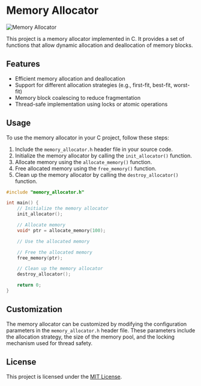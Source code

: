 # Memory Allocator
![Memory Allocator](https://developer.android.com/static/images/games/memory-types.svg)

This project is a memory allocator implemented in C. It provides a set of functions that allow dynamic allocation and deallocation of memory blocks.

## Features

- Efficient memory allocation and deallocation
- Support for different allocation strategies (e.g., first-fit, best-fit, worst-fit)
- Memory block coalescing to reduce fragmentation
- Thread-safe implementation using locks or atomic operations

## Usage

To use the memory allocator in your C project, follow these steps:

1. Include the `memory_allocator.h` header file in your source code.
2. Initialize the memory allocator by calling the `init_allocator()` function.
3. Allocate memory using the `allocate_memory()` function.
4. Free allocated memory using the `free_memory()` function.
5. Clean up the memory allocator by calling the `destroy_allocator()` function.

```c
#include "memory_allocator.h"

int main() {
    // Initialize the memory allocator
    init_allocator();

    // Allocate memory
    void* ptr = allocate_memory(100);

    // Use the allocated memory

    // Free the allocated memory
    free_memory(ptr);

    // Clean up the memory allocator
    destroy_allocator();

    return 0;
}
```

## Customization

The memory allocator can be customized by modifying the configuration parameters in the `memory_allocator.h` header file. These parameters include the allocation strategy, the size of the memory pool, and the locking mechanism used for thread safety.

## License

This project is licensed under the [MIT License](LICENSE).

